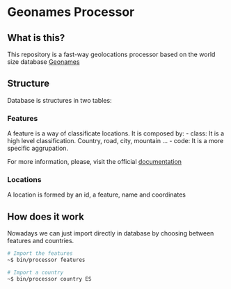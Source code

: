 # Geonames Processor


## What is this?
This repository is a fast-way geolocations processor based on the world size database   [Geonames](https://www.geonames.org/)

## Structure

Database is structures in two tables:

### Features

A feature is a way of classificate locations. It is composed by:
    - class: It is a high level classification. Country, road, city, mountain ...
    - code: It is a more specific aggrupation.

For more information, please, visit the official [documentation](http://www.geonames.org/export/codes.html)

### Locations

A location is formed by an id, a feature, name and coordinates

## How does it work

Nowadays we can just import directly in database by choosing between features and countries.

```bash
# Import the features
~$ bin/processor features

# Import a country
~$ bin/processor country ES
```